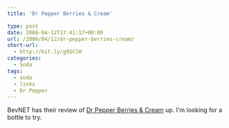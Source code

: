 ```yaml
---
title: 'Dr Pepper Berries & Cream'

type: post
date: 2006-04-12T17:41:17+00:00
url: /2006/04/12/dr-pepper-berries-cream/
short-url:
  - http://bit.ly/g9SClH
categories:
  - Soda
tags:
  - soda
  - links
  - Dr Pepper
---
```

BevNET has their review of <a href="http://www.bevnet.com/reviews/drpepper_berries/?emc=intellicontact&#038;m=281774&#038;v=3924197&#038;l=20">Dr Pepper Berries & Cream</a> up. I'm looking for a bottle to try.